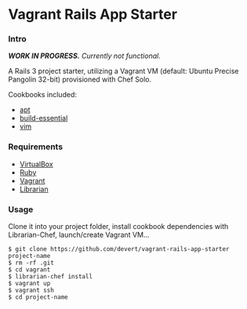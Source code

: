 # Vagrant Rails App Starter

### Intro

***WORK IN PROGRESS.*** *Currently not functional.*

A Rails 3 project starter, utilizing a Vagrant VM (default: Ubuntu Precise Pangolin 32-bit) provisioned with Chef Solo.

Cookbooks included:

* [apt](https://github.com/opscode-cookbooks/apt)
* [build-essential](https://github.com/opscode-cookbooks/build-essential)
* [vim](https://github.com/opscode-cookbooks/vim)

### Requirements

* [VirtualBox](https://www.virtualbox.org/)
* [Ruby](http://www.ruby-lang.org/en/)
* [Vagrant](http://vagrantup.com/)
* [Librarian](https://github.com/applicationsonline/librarian)

### Usage

Clone it into your project folder, install cookbook dependencies with Librarian-Chef, launch/create Vagrant VM...

    $ git clone https://github.com/devert/vagrant-rails-app-starter project-name
    $ rm -rf .git
    $ cd vagrant
    $ librarian-chef install
    $ vagrant up
    $ vagrant ssh
    $ cd project-name


